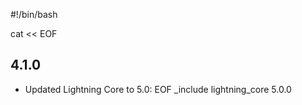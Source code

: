 #!/bin/bash

cat << EOF
## 4.1.0
* Updated Lightning Core to 5.0:
EOF
_include lightning_core 5.0.0
